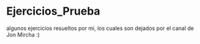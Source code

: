 # Ejercicios_Prueba
algunos ejercicios resueltos por mi, los cuales son dejados por el canal de Jon Mircha :)
